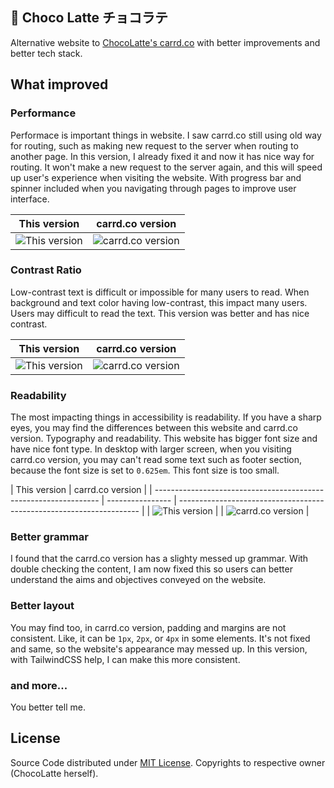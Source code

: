 ## 🍫 Choco Latte チョコラテ

Alternative website to [ChocoLatte's carrd.co](https://chocolattech.carrd.co/) with better improvements and better tech stack.

## What improved

### Performance

Performace is important things in website. I saw carrd.co still using old way for routing, such as making new request to the server when routing to another page. In this version, I already fixed it and now it has nice way for routing. It won't make a new request to the server again, and this will speed up user's experience when visiting the website. With progress bar and spinner included when you navigating through pages to improve user interface.

| This version                                                     | carrd.co version                                                     |
| ---------------------------------------------------------------- | -------------------------------------------------------------------- |
| ![This version](https://cdn.upload.systems/uploads/xA7CbxWZ.png) | ![carrd.co version](https://cdn.upload.systems/uploads/Qpn83L86.png) |

### Contrast Ratio

Low-contrast text is difficult or impossible for many users to read. When background and text color having low-contrast, this impact many users. Users may difficult to read the text. This version was better and has nice contrast.

| This version                                                     | carrd.co version                                                     |
| ---------------------------------------------------------------- | -------------------------------------------------------------------- |
| ![This version](https://cdn.upload.systems/uploads/NhoB59RX.png) | ![carrd.co version](https://cdn.upload.systems/uploads/W7X2RHdt.png) |

### Readability

The most impacting things in accessibility is readability. If you have a sharp eyes, you may find the differences between this website and carrd.co version. Typography and readability. This website has bigger font size and have nice font type. In desktop with larger screen, when you visiting carrd.co version, you may can't read some text such as footer section, because the font size is set to `0.625em`. This font size is too small.

| This version                                                     | carrd.co version |
| ---------------------------------------------------------------- | ---------------- | -------------------------------------------------------------------- |
| ![This version](https://cdn.upload.systems/uploads/PvJvdvxp.png) |                  | ![carrd.co version](https://cdn.upload.systems/uploads/b7WluHhr.png) |

### Better grammar

I found that the carrd.co version has a slighty messed up grammar. With double checking the content, I am now fixed this so users can better understand the aims and objectives conveyed on the website.

### Better layout

You may find too, in carrd.co version, padding and margins are not consistent. Like, it can be `1px`, `2px`, or `4px` in some elements. It's not fixed and same, so the website's appearance may messed up. In this version, with TailwindCSS help, I can make this more consistent.

### and more...

You better tell me.

## License

Source Code distributed under [MIT License](./LICENSE). Copyrights to respective owner (ChocoLatte herself).
